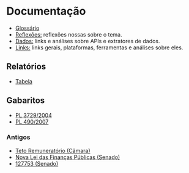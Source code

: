 Documentação
============

- [Glossário](glossario.md)
- [Reflexões:](reflexoes.md) reflexões nossas sobre o tema.
- [Dados:](dados.md) links e análises sobre APIs e extratores de dados.
- [Links:](links.md) links gerais, plataformas, ferramentas e análises sobre eles.

## Relatórios

- [Tabela](reports/tabela-proposicoes.html)
## Gabaritos

- [PL 3729/2004](reports/pl-3729-2004-timeline.html)
- [PL 490/2007](reports/pl-490-2007-timeline.html)

### Antigos

- [Teto Remuneratório (Câmara)](old_reports/teto_remuneratorio-camara.html)
- [Nova Lei das Finanças Públicas (Senado)](old_reports/91341-bill-report-Senate.html)
- [127753 (Senado)](old_reports/127753-bill-report-Senate.html)
